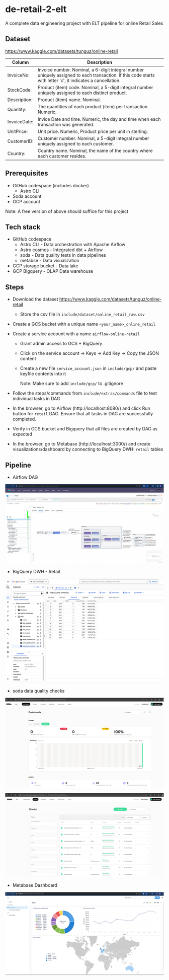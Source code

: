 # de-retail-2-elt
A complete data engineering project with ELT pipeline for online Retail Sales


## Dataset

https://www.kaggle.com/datasets/tunguz/online-retail

| Column        |    Description                                                                                        |
| --------------|-------------------------------------------------------------------------------------------------------|
| InvoiceNo:    |    Invoice number. Nominal, a 6-digit integral number uniquely assigned to each transaction. If this code starts with letter 'c', it indicates a cancellation.                                                                                            |
| StockCode:    |    Product (item) code. Nominal, a 5-digit integral number uniquely assigned to each distinct product.|
| Description:  |    Product (item) name. Nominal.                                                                      |
| Quantity:     |    The quantities of each product (item) per transaction. Numeric.                                    |
| InvoiceDate:  |    Invice Date and time. Numeric, the day and time when each transaction was generated.               |   
| UnitPrice:    |    Unit price. Numeric, Product price per unit in sterling.                                           |
| CustomerID:   |    Customer number. Nominal, a 5-digit integral number uniquely assigned to each customer.            |
| Country:      |    Country name. Nominal, the name of the country where each customer resides.                        |


## Prerequisites

- GitHub codespace (includes docker)
    - Astro CLI
- Soda account
- GCP account

Note: A free version of above should suffice for this project


## Tech stack

- GitHub codespace
    - Astro CLI - Data orchestration with Apache Airflow
    - Astro cosmos - Integrated dbt + Airflow
    - soda - Data quality tests in data pipelines
    - metabse - Data visualization
- GCP storage bucket - Data lake
- GCP Bigquery - OLAP Data warehouse


## Steps

- Download the dataset https://www.kaggle.com/datasets/tunguz/online-retail
    - Store the csv file in `include/dataset/online_retail_raw.csv`
- Create a GCS bucket with a unique name `<your_name>_online_retail`
- Create a service account with a name `airflow-online-retail`
    - Grant admin access to GCS + BigQuery
    - Click on the service account → Keys → Add Key → Copy the JSON content
    - Create a new file `service_account.json` in `include/gcp/` and paste keyfile contents into it
    
        Note: Make sure to add `include/gcp/` to .gitignore

- Follow the steps/commands from `include/extras/commands` file to test individual tasks in DAG
- In the browser, go to Airflow (http://localhost:8080/) and click Run button for `retail` DAG. Ensure that all tasks in DAG are successfully completed.
- Verify in GCS bucket and Bigquery that all files are created by DAG as expected
- In the browser, go to Metabase (http://localhost:3000/) and create visualizations/dashboard by connecting to BigQuery DWH: `retail` tables


## Pipeline

- Airflow DAG

![DAG-retail](include/images/DAG-retail.png)

- BigQuery DWH - Retail

![DWH-retail](include/images/DWH-retail.png)

- soda data quality checks

![soda-checks1](include/images/soda-checks1.png)

![soda-checks2](include/images/soda-check2.png)

- Metabase Dashboard

![dashboard-metabase](include/images/dashboard-metabase.png)

